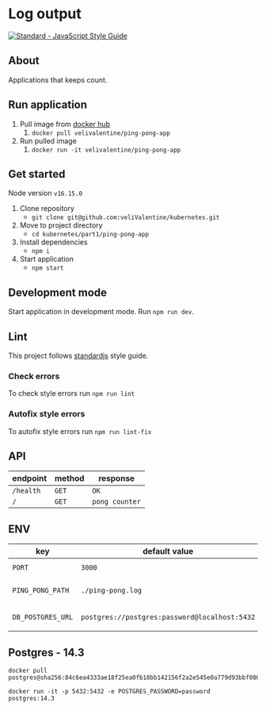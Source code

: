 # Log output
<a href="https://standardjs.com"><img src="https://img.shields.io/badge/code_style-standard-brightgreen.svg" alt="Standard - JavaScript Style Guide"></a>

## About

Applications that keeps count.

## Run application
1. Pull image from [docker hub](https://hub.docker.com/repository/docker/velivalentine/log-output/tags?page=1&ordering=last_updated)
   1. `docker pull velivalentine/ping-pong-app`
2. Run pulled image
   1. `docker run -it velivalentine/ping-pong-app`

## Get started

Node version `v16.15.0`

1. Clone repository
   - `git clone git@github.com:veliValentine/kubernetes.git`
2. Move to project directory
   - `cd kubernetes/part1/ping-pong-app`
3. Install dependencies
   - `npm i`
4. Start application
   - `npm start`

## Development mode
Start application in development mode. Run `npm run dev`.

## Lint
This project follows [standardjs](https://standardjs.com/) style guide.

### Check errors
To check style errors run `npm run lint`

### Autofix style errors
To autofix style errors run `npm run lint-fix`

## API
| endpoint  | method | response       |
| --------- | ------ | -------------- |
| `/health` | `GET`  | `OK`           |
| `/`       | `GET`  | `pong counter` |

## ENV
| key               | default value                                 | info                                |
| ----------------- | --------------------------------------------- | ----------------------------------- |
| `PORT`            | `3000`                                        | `Application port`                  |
| `PING_PONG_PATH`  | `./ping-pong.log`                             | `Path where ping pongs are written` |
| `DB_POSTGRES_URL` | `postgres://postgres:password@localhost:5432` | `Path where postgres db is running` |

## Postgres - 14.3
```
docker pull postgres@sha256:84c6ea4333ae18f25ea0fb18bb142156f2a2e545e0a779d93bbf08079e56bdaf
```
```
docker run -it -p 5432:5432 -e POSTGRES_PASSWORD=password postgres:14.3
```